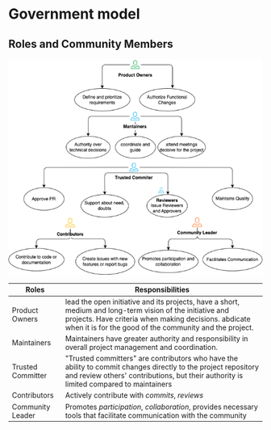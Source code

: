 # Government model

## Roles and Community Members

![Modelo de Gobierno](Roles-EN.png)

| Roles | Responsibilities |
| ---------------- | ------------------------------------------------------------ |
| Product Owners | lead the open initiative and its projects, have a short, medium and long-term vision of the initiative and projects. Have criteria when making decisions. abdicate when it is for the good of the community and the project.
| Maintainers | Maintainers have greater authority and responsibility in overall project management and coordination.
| Trusted Committer | "Trusted committers" are contributors who have the ability to commit changes directly to the project repository and review others' contributions, but their authority is limited compared to maintainers |
Contributors | Actively contribute with *commits*, *reviews* |
Community Leader | Promotes *participation*, *collaboration*, provides necessary tools that facilitate communication with the community |
